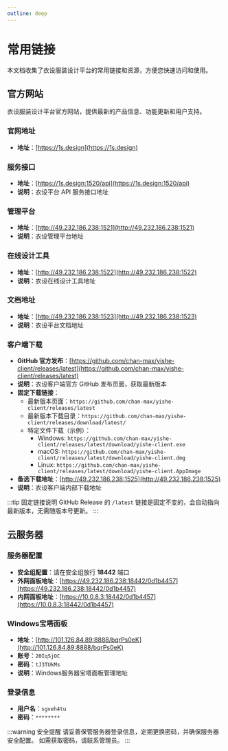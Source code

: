 ```yaml
---
outline: deep
---
```


# 常用链接

本文档收集了衣设服装设计平台的常用链接和资源，方便您快速访问和使用。

## 官方网站

衣设服装设计平台官方网站，提供最新的产品信息、功能更新和用户支持。

### 官网地址
- **地址**：[https://1s.design](https://1s.design)

### 服务接口
- **地址**：[https://1s.design:1520/api](https://1s.design:1520/api)
- **说明**：衣设平台 API 服务接口地址

### 管理平台
- **地址**：[http://49.232.186.238:1521](http://49.232.186.238:1521)
- **说明**：衣设管理平台地址

### 在线设计工具
- **地址**：[http://49.232.186.238:1522](http://49.232.186.238:1522)
- **说明**：衣设在线设计工具地址

### 文档地址
- **地址**：[http://49.232.186.238:1523](http://49.232.186.238:1523)
- **说明**：衣设平台文档地址

### 客户端下载
- **GitHub 官方发布**：[https://github.com/chan-max/yishe-client/releases/latest](https://github.com/chan-max/yishe-client/releases/latest)
- **说明**：衣设客户端官方 GitHub 发布页面，获取最新版本
- **固定下载链接**：
  - 最新版本页面：`https://github.com/chan-max/yishe-client/releases/latest`
  - 最新版本下载目录：`https://github.com/chan-max/yishe-client/releases/download/latest/`
  - 特定文件下载（示例）：
    - Windows: `https://github.com/chan-max/yishe-client/releases/latest/download/yishe-client.exe`
    - macOS: `https://github.com/chan-max/yishe-client/releases/latest/download/yishe-client.dmg`
    - Linux: `https://github.com/chan-max/yishe-client/releases/latest/download/yishe-client.AppImage`
- **备选下载地址**：[http://49.232.186.238:1525](http://49.232.186.238:1525)
- **说明**：衣设客户端内部下载地址

:::tip 固定链接说明
GitHub Release 的 `/latest` 链接是固定不变的，会自动指向最新版本，无需随版本号更新。
:::

## 云服务器

### 服务器配置
- **安全组配置**：请在安全组放行 **18442** 端口
- **外网面板地址**：[https://49.232.186.238:18442/0d1b4457](https://49.232.186.238:18442/0d1b4457)
- **内网面板地址**：[https://10.0.8.3:18442/0d1b4457](https://10.0.8.3:18442/0d1b4457)

### Windows宝塔面板
- **地址**：[http://101.126.84.89:8888/bqrPs0eK](http://101.126.84.89:8888/bqrPs0eK)
- **账号**：`20IqSjOC`
- **密码**：`tJ3TUkMs`
- **说明**：Windows服务器宝塔面板管理地址

### 登录信息
- **用户名**：`sgveh4tu`
- **密码**：`********`

:::warning 安全提醒
请妥善保管服务器登录信息，定期更换密码，并确保服务器安全配置。
如需获取密码，请联系管理员。
:::
